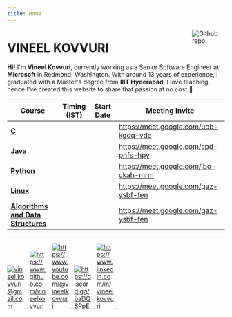 ```yaml
---
title: Home
---
```


[<img src="./images/profile.jpg" style="max-width:15%;min-width:40px;float:right;" alt="Github repo" />](https://vineelkovvuri.github.com)

# VINEEL KOVVURI

**Hi!** I'm **Vineel Kovvuri**, currently working as a Senior Software Engineer at **Microsoft** in Redmond, Washington. With around 13 years of experience, I graduated with a Master's degree from **IIIT Hyderabad**. I love teaching, hence I've created this website to share that passion at no cost :muscle:

| Course                                               | Timing (IST) | Start Date | Meeting Invite                       |
|------------------------------------------------------|--------------|------------|--------------------------------------|
| [**C**](courses/c/)                                  |              |            | https://meet.google.com/uob-kgdq-vde |
| [**Java**](courses/java/)                            |              |            | https://meet.google.com/spd-pnfs-hpy |
| [**Python**](courses/python/)                        |              |            | https://meet.google.com/ibo-ckah-mrm |
| [**Linux**](courses/linux/)                          |              |            | https://meet.google.com/gaz-ysbf-fen |
| [**Algorithms and Data Structures**](courses/linux/) |              |            | https://meet.google.com/gaz-ysbf-fen |


<hr>
<div class="social">
<a href="mailto:vineel.kovvuri@gmail.com" target=_blank> <img src="./images/gmail.png" style="max-width:40px;" alt="vineel.kovvuri@gmail.com" />&nbsp;&nbsp; </a>
<a href="https://www.github.com/vineelkovvuri" target=_blank> <img src="./images/github.png" style="max-width:40px;" alt="https://www.github.com/vineelkovvuri" />&nbsp;&nbsp; </a>
<a href="https://www.youtube.com/@vineelkovvuri" target=_blank> <img src="./images/youtube.png" style="max-width:40px;" alt="https://www.youtube.com/@vineelkovvuri" />&nbsp;&nbsp; </a>
<a href="https://discord.gg/baDQSPpE" target=_blank> <img src="./images/discord.png" style="max-width:40px;" alt="https://discord.gg/baDQSPpE" />&nbsp;&nbsp; </a>
<a href="https://www.linkedin.com/in/vineelkovvuri" target=_blank> <img src="./images/linkedin.png" style="max-width:40px;" alt="https://www.linkedin.com/in/vineelkovvuri" />&nbsp;&nbsp; </a>
</div>


[//]: <> (https://gist.github.com/rxaviers/7360908)